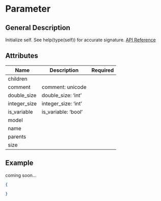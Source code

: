 # Parameter

## General Description

Initialize self. See help(type(self)) for accurate signature. [API Reference](https://pywr.github.io/pywr-docs/master/api/generated/pywr.parameters.Parameter.html#pywr.parameters.Parameter)

## Attributes

| Name          | Description          | Required |
| ------------- | -------------------- | -------- |
| children      |                      |          |
| comment       | comment: unicode     |          |
| double\_size  | double\_size: ‘int’  |          |
| integer\_size | integer\_size: ‘int’ |          |
| is\_variable  | is\_variable: ‘bool’ |          |
| model         |                      |          |
| name          |                      |          |
| parents       |                      |          |
| size          |                      |          |

## Example

coming soon...

```json
{

}
```
